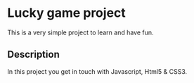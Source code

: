 # Lucky game project

This is a very simple project to learn and have fun.

## Description

In this project you get in touch with Javascript, Html5 & CSS3.

